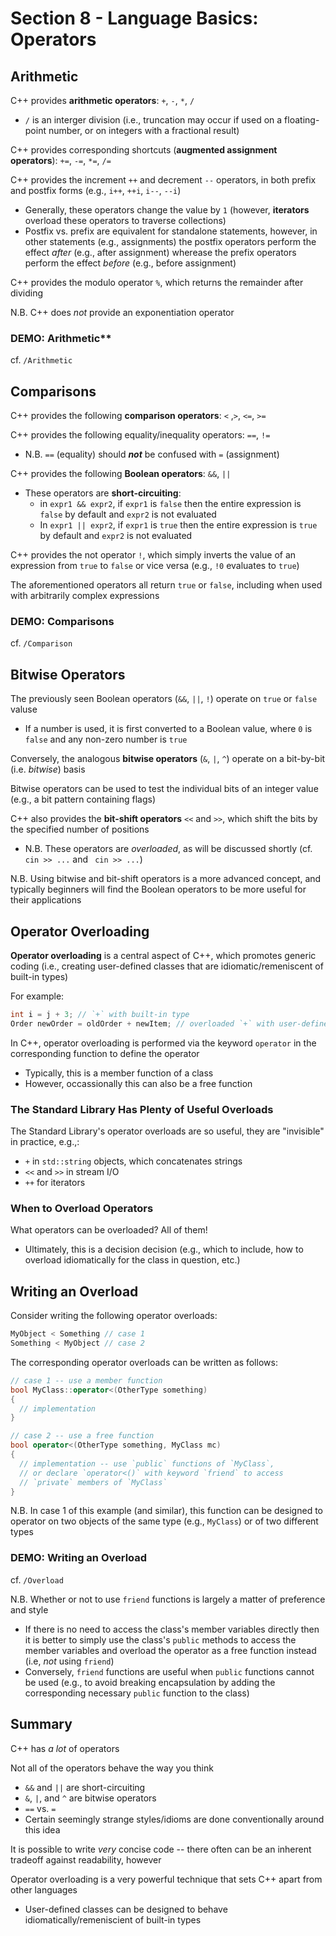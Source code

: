 # Section 8 - Language Basics: Operators

## Arithmetic

C++ provides **arithmetic operators**: `+`, `-`, `*`, `/`
  * `/` is an interger division (i.e., truncation may occur if used on a floating-point number, or on integers with a fractional result)

C++ provides corresponding shortcuts (**augmented assignment operators**): `+=`, `-=`, `*=`, `/=`

C++ provides the increment `++` and decrement `--` operators, in both prefix and postfix forms (e.g., `i++`, `++i`, `i--`, `--i`)
  * Generally, these operators change the value by `1` (however, **iterators** overload these operators to traverse collections)
  * Postfix vs. prefix are equivalent for standalone statements, however, in other statements (e.g., assignments) the postfix operators perform the effect *after* (e.g., after assignment) wherease the prefix operators perform the effect *before* (e.g., before assignment)

C++ provides the modulo operator `%`, which returns the remainder after dividing

N.B. C++ does *not* provide an exponentiation operator

### **DEMO**: Arithmetic**

cf. `/Arithmetic`

## Comparisons

C++ provides the following **comparison operators**: `<` ,`>`, `<=`, `>=`

C++ provides the following equality/inequality operators: `==`, `!=`
  * N.B. `==` (equality) should ***not*** be confused with `=` (assignment)

C++ provides the following **Boolean operators**: `&&`, `||`
  * These operators are **short-circuiting**:
    * in `expr1 && expr2`, if `expr1` is `false` then the entire expression is `false` by default and `expr2` is not evaluated
    * In `expr1 || expr2`, if `expr1` is `true` then the entire expression is `true` by default and `expr2` is not evaluated

C++ provides the not operator `!`, which simply inverts the value of an expression from `true` to `false` or vice versa (e.g., `!0` evaluates to `true`)

The aforementioned operators all return `true` or `false`, including when used with arbitrarily complex expressions

### **DEMO: Comparisons**

cf. `/Comparison`

## Bitwise Operators

The previously seen Boolean operators (`&&`, `||`, `!`) operate on `true` or `false` valuse
  * If a number is used, it is first converted to a Boolean value, where `0` is `false` and any non-zero number is `true`

Conversely, the analogous **bitwise operators** (`&`, `|`, `^`) operate on a bit-by-bit (i.e. *bitwise*) basis

Bitwise operators can be used to test the individual bits of an integer value (e.g., a bit pattern containing flags)

C++ also provides the **bit-shift operators** `<<` and `>>`, which shift the bits by the specified number of positions
  * N.B. These operators are *overloaded*, as will be discussed shortly (cf. `cin >> ...` and ` cin >> ...`)

N.B. Using bitwise and bit-shift operators is a more advanced concept, and typically beginners will find the Boolean operators to be more useful for their applications

## Operator Overloading

**Operator overloading** is a central aspect of C++, which promotes generic coding (i.e., creating user-defined classes that are idiomatic/remeniscent of built-in types)

For example:
```cpp
int i = j + 3; // `+` with built-in type
Order newOrder = oldOrder + newItem; // overloaded `+` with user-defined type `Order` 
```

In C++, operator overloading is performed via the keyword `operator` in the corresponding function to define the operator
  * Typically, this is a member function of a class
  * However, occassionally this can also be a free function

### The Standard Library Has Plenty of Useful Overloads

The Standard Library's operator overloads are so useful, they are "invisible" in practice, e.g.,:
  * `+` in `std::string` objects, which concatenates strings
  * `<<` and `>>` in stream I/O
  * `++` for iterators

### When to Overload Operators

What operators can be overloaded? All of them!
  * Ultimately, this is a decision decision (e.g., which to include, how to overload idiomatically for the class in question, etc.)

## Writing an Overload

Consider writing the following operator overloads:
```cpp
MyObject < Something // case 1
Something < MyObject // case 2
```

The corresponding operator overloads can be written as follows:
```cpp
// case 1 -- use a member function
bool MyClass::operator<(OtherType something)
{
  // implementation
}

// case 2 -- use a free function
bool operator<(OtherType something, MyClass mc)
{
  // implementation -- use `public` functions of `MyClass`,
  // or declare `operator<()` with keyword `friend` to access 
  // `private` members of `MyClass` 
}
```

N.B. In case 1 of this example (and similar), this function can be designed to operator on two objects of the same type (e.g., `MyClass`) or of two different types

### **DEMO: Writing an Overload**

cf. `/Overload`

N.B. Whether or not to use `friend` functions is largely a matter of preference and style
  * If there is no need to access the class's member variables directly then it is better to simply use the class's `public` methods to access the member variables and overload the operator as a free function instead (i.e, *not* using `friend`)
  * Conversely, `friend` functions are useful when `public` functions cannot be used (e.g., to avoid breaking encapsulation by adding the corresponding necessary `public` function to the class)

## Summary

C++ has *a lot* of operators

Not all of the operators behave the way you think
  * `&&` and `||` are short-circuiting
  * `&`, `|`, and `^` are bitwise operators
  * `==` vs. `=`
  * Certain seemingly strange styles/idioms are done conventionally around this idea

It is possible to write *very* concise code -- there often can be an inherent tradeoff against readability, however

Operator overloading is a very powerful technique that sets C++ apart from other languages
  * User-defined classes can be designed to behave idiomatically/remeniscient of built-in types
